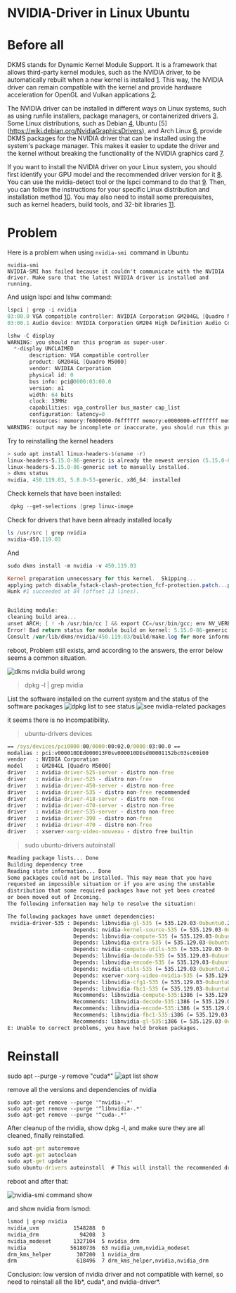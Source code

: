 NVIDIA-Driver in Linux Ubuntu
=============================

# Before all

DKMS stands for Dynamic Kernel Module Support. It is a framework that allows third-party kernel modules, such as the NVIDIA driver, to be automatically rebuilt when a new kernel is installed [1](https://docs.nvidia.com/datacenter/tesla/tesla-installation-notes/index.html). This way, the NVIDIA driver can remain compatible with the kernel and provide hardware acceleration for OpenGL and Vulkan applications [2](https://wiki.debian.org/NvidiaGraphicsDrivers).

The NVIDIA driver can be installed in different ways on Linux systems, such as using runfile installers, package managers, or containerized drivers [3](https://wiki.debian.org/NvidiaGraphicsDrivers). Some Linux distributions, such as Debian [4](https://confluence.slac.stanford.edu/display/SCSPub/nvidia-automatic-builds-via-dkms), Ubuntu [5] (https://wiki.debian.org/NvidiaGraphicsDrivers), and Arch Linux [6](https://www.jianshu.com/p/e562752cdbee), provide DKMS packages for the NVIDIA driver that can be installed using the system's package manager. This makes it easier to update the driver and the kernel without breaking the functionality of the NVIDIA graphics card [7](https://wiki.archlinux.org/title/NVIDIA).

If you want to install the NVIDIA driver on your Linux system, you should first identify your GPU model and the recommended driver version for it [8](https://wiki.debian.org/NvidiaGraphicsDrivers). You can use the nvidia-detect tool or the lspci command to do that [9](https://wiki.debian.org/NvidiaGraphicsDrivers). Then, you can follow the instructions for your specific Linux distribution and installation method [10](https://wiki.debian.org/NvidiaGraphicsDrivers). You may also need to install some prerequisites, such as kernel headers, build tools, and 32-bit libraries [11](https://wiki.debian.org/NvidiaGraphicsDrivers).

# Problem

Here is a problem when using `nvidia-smi `command in Ubuntu

```plaintext
nvidia-smi
NVIDIA-SMI has failed because it couldn't communicate with the NVIDIA driver. Make sure that the latest NVIDIA driver is installed and running.
```

And usign lspci and lshw command:

```powershell
lspci | grep -i nvidia
03:00.0 VGA compatible controller: NVIDIA Corporation GM204GL [Quadro M5000] (rev a1)
03:00.1 Audio device: NVIDIA Corporation GM204 High Definition Audio Controller (rev a1)

lshw -C display
WARNING: you should run this program as super-user.
  *-display UNCLAIMED   
       description: VGA compatible controller
       product: GM204GL [Quadro M5000]
       vendor: NVIDIA Corporation
       physical id: 0
       bus info: pci@0000:03:00.0
       version: a1
       width: 64 bits
       clock: 33MHz
       capabilities: vga_controller bus_master cap_list
       configuration: latency=0
       resources: memory:f6000000-f6ffffff memory:e0000000-efffffff memory:f0000000-f1ffffff ioport:e000(size=128) memory:c0000-dffff
WARNING: output may be incomplete or inaccurate, you should run this program as super-user.
```

Try to reinstalling the kernel headers

```powershell
> sudo apt install linux-headers-$(uname -r)
linux-headers-5.15.0-86-generic is already the newest version (5.15.0-86.96~20.04.1).
linux-headers-5.15.0-86-generic set to manually installed.
> dkms status
nvidia, 450.119.03, 5.8.0-53-generic, x86_64: installed
```

Check kernels that have been installed:

```powershell
 dpkg --get-selections |grep linux-image
```

Check for drivers that have been already installed locally

```powershell
ls /usr/src | grep nvidia
nvidia-450.119.03
```

And

```powershell
sudo dkms install -m nvidia -v 450.119.03

Kernel preparation unnecessary for this kernel.  Skipping...
applying patch disable_fstack-clash-protection_fcf-protection.patch...patching file Kbuild
Hunk #1 succeeded at 84 (offset 13 lines).


Building module:
cleaning build area...
unset ARCH; [ ! -h /usr/bin/cc ] && export CC=/usr/bin/gcc; env NV_VERBOSE=1 'make' -j16 NV_EXCLUDE_BUILD_MODULES='' KERNEL_UNAME=5.15.0-86-generic IGNORE_XEN_PRESENCE=1 IGNORE_CC_MISMATCH=1 SYSSRC=/lib/modules/5.15.0-86-generic/build LD=/usr/bin/ld.bfd modules......(bad exit status: 2)
Error! Bad return status for module build on kernel: 5.15.0-86-generic (x86_64)
Consult /var/lib/dkms/nvidia/450.119.03/build/make.log for more information.
```

reboot, Problem still exists, amd according to the answers, the error below seems a common situation.

![dkms nvidia build wrong](/commons/images/3141911-20240104120319329-1996713054.png)

> dpkg -l | grep nvidia

List the software installed on the current system and the status of the software packages
![dpkg list to see status](/commons/images/3141911-20240104121355019-1625341005.png)
![see nvidia-related packages](/commons/images/3141911-20240104121623666-2064261766.png)

it seems there is no incompatibility.

> ubuntu-drivers devices

```cmd
== /sys/devices/pci0000:00/0000:00:02.0/0000:03:00.0 ==
modalias : pci:v000010DEd000013F0sv000010DEsd00001152bc03sc00i00
vendor   : NVIDIA Corporation
model    : GM204GL [Quadro M5000]
driver   : nvidia-driver-525-server - distro non-free
driver   : nvidia-driver-525 - distro non-free
driver   : nvidia-driver-450-server - distro non-free
driver   : nvidia-driver-535 - distro non-free recommended
driver   : nvidia-driver-418-server - distro non-free
driver   : nvidia-driver-470-server - distro non-free
driver   : nvidia-driver-535-server - distro non-free
driver   : nvidia-driver-390 - distro non-free
driver   : nvidia-driver-470 - distro non-free
driver   : xserver-xorg-video-nouveau - distro free builtin
```

> sudo ubuntu-drivers autoinstall

```cmd
Reading package lists... Done
Building dependency tree     
Reading state information... Done
Some packages could not be installed. This may mean that you have
requested an impossible situation or if you are using the unstable
distribution that some required packages have not yet been created
or been moved out of Incoming.
The following information may help to resolve the situation:

The following packages have unmet dependencies:
 nvidia-driver-535 : Depends: libnvidia-gl-535 (= 535.129.03-0ubuntu0.20.04.1) but it is not going to be installed
                     Depends: nvidia-kernel-source-535 (= 535.129.03-0ubuntu0.20.04.1) but it is not going to be installed
                     Depends: libnvidia-compute-535 (= 535.129.03-0ubuntu0.20.04.1) but it is not going to be installed
                     Depends: libnvidia-extra-535 (= 535.129.03-0ubuntu0.20.04.1) but it is not going to be installed
                     Depends: nvidia-compute-utils-535 (= 535.129.03-0ubuntu0.20.04.1) but it is not going to be installed
                     Depends: libnvidia-decode-535 (= 535.129.03-0ubuntu0.20.04.1) but it is not going to be installed
                     Depends: libnvidia-encode-535 (= 535.129.03-0ubuntu0.20.04.1) but it is not going to be installed
                     Depends: nvidia-utils-535 (= 535.129.03-0ubuntu0.20.04.1) but it is not going to be installed
                     Depends: xserver-xorg-video-nvidia-535 (= 535.129.03-0ubuntu0.20.04.1) but it is not going to be installed
                     Depends: libnvidia-cfg1-535 (= 535.129.03-0ubuntu0.20.04.1) but it is not going to be installed
                     Depends: libnvidia-fbc1-535 (= 535.129.03-0ubuntu0.20.04.1) but it is not going to be installed
                     Recommends: libnvidia-compute-535:i386 (= 535.129.03-0ubuntu0.20.04.1)
                     Recommends: libnvidia-decode-535:i386 (= 535.129.03-0ubuntu0.20.04.1)
                     Recommends: libnvidia-encode-535:i386 (= 535.129.03-0ubuntu0.20.04.1)
                     Recommends: libnvidia-fbc1-535:i386 (= 535.129.03-0ubuntu0.20.04.1)
                     Recommends: libnvidia-gl-535:i386 (= 535.129.03-0ubuntu0.20.04.1)
E: Unable to correct problems, you have held broken packages.
```


# Reinstall
sudo apt --purge -y remove "cuda*"
![apt list show](/commons/images/3141911-20240205114050311-1873117247.png)


remove all the versions and dependencies of nvidia

```
sudo apt-get remove --purge '^nvidia-.*'
sudo apt-get remove --purge '^libnvidia-.*'
sudo apt-get remove --purge '^cuda-.*'
```
After cleanup of the nvidia, show dpkg -l, and make sure they are all cleaned, finally reinstalled.

```cmd
sudo apt-get autoremove
sudo apt-get autoclean
sudo apt-get update
sudo ubuntu-drivers autoinstall  # This will install the recommended driver
```
reboot and after that:

![nvidia-smi command show](/commons/images/3141911-20240205114113626-1289358686.png)


and show nvidia from lsmod:

```cmd
lsmod | grep nvidia
nvidia_uvm           1548288  0
nvidia_drm             94208  3
nvidia_modeset       1327104  5 nvidia_drm
nvidia              56180736  63 nvidia_uvm,nvidia_modeset
drm_kms_helper        307200  1 nvidia_drm
drm                   618496  7 drm_kms_helper,nvidia,nvidia_drm
```

Conclusion: low version of nvidia driver and not compatible with kernel, so need to reinstall all the lib*, cuda*, and nvidia-driver*.